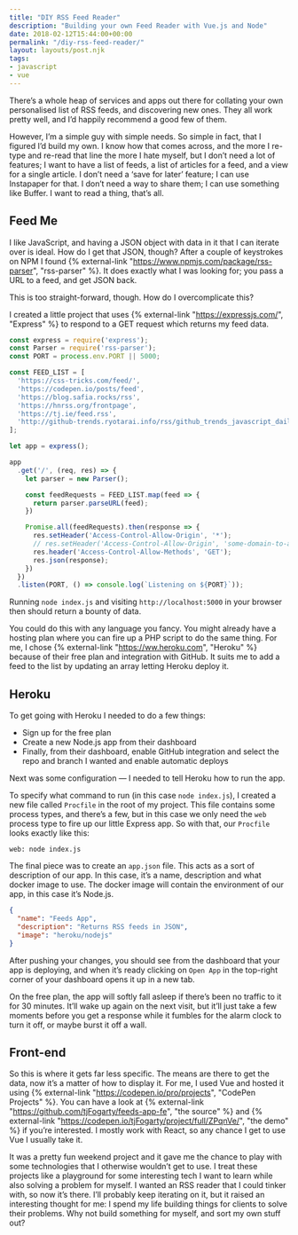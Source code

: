 ```yaml
---
title: "DIY RSS Feed Reader"
description: "Building your own Feed Reader with Vue.js and Node"
date: 2018-02-12T15:44:00+00:00
permalink: "/diy-rss-feed-reader/"
layout: layouts/post.njk
tags:
- javascript
- vue
---
```


There’s a whole heap of services and apps out there for collating your own personalised list of RSS feeds, and discovering new ones. They all work pretty well, and I’d happily recommend a good few of them.

However, I’m a simple guy with simple needs. So simple in fact, that I figured I’d build my own. I know how that comes across, and the more I re-type and re-read that line the more I hate myself, but I don’t need a lot of features; I want to have a list of feeds, a list of articles for a feed, and a view for a single article. I don’t need a ‘save for later’ feature; I can use Instapaper for that. I don’t need a way to share them; I can use something like Buffer. I want to read a thing, that’s all.

## Feed Me

I like JavaScript, and having a JSON object with data in it that I can iterate over is ideal. How do I get that JSON, though? After a couple of keystrokes on NPM I found {% external-link "https://www.npmjs.com/package/rss-parser", "rss-parser" %}. It does exactly what I was looking for; you pass a URL to a feed, and get JSON back.

This is too straight-forward, though. How do I overcomplicate this?

I created a little project that uses {% external-link "https://expressjs.com/", "Express" %} to respond to a GET request which returns my feed data.

``` js
const express = require('express');
const Parser = require('rss-parser');
const PORT = process.env.PORT || 5000;

const FEED_LIST = [
  'https://css-tricks.com/feed/',
  'https://codepen.io/posts/feed',
  'https://blog.safia.rocks/rss',
  'https://hnrss.org/frontpage',
  'https://tj.ie/feed.rss',
  'http://github-trends.ryotarai.info/rss/github_trends_javascript_daily.rss'
];

let app = express();

app
  .get('/', (req, res) => {
    let parser = new Parser();

    const feedRequests = FEED_LIST.map(feed => {
      return parser.parseURL(feed);
    })

    Promise.all(feedRequests).then(response => {
      res.setHeader('Access-Control-Allow-Origin', '*');
      // res.setHeader('Access-Control-Allow-Origin', 'some-domain-to-allow.com');
      res.header('Access-Control-Allow-Methods', 'GET');
      res.json(response);
    })
  })
  .listen(PORT, () => console.log(`Listening on ${PORT}`));
```

Running `node index.js` and visiting `http://localhost:5000` in your browser then should return a bounty of data.

You could do this with any language you fancy. You might already have a hosting plan where you can fire up a PHP script to do the same thing. For me, I chose {% external-link "https://ww.heroku.com", "Heroku" %} because of their free plan and integration with GitHub. It suits me to add a feed to the list by updating an array letting Heroku deploy it.

## Heroku

To get going with Heroku I needed to do a few things:

- Sign up for the free plan
- Create a new Node.js app from their dashboard
- Finally, from their dashboard, enable GitHub integration and select the repo and branch I wanted and enable automatic deploys

Next was some configuration — I needed to tell Heroku how to run the app.

To specify what command to run (in this case `node index.js`), I created a new file called `Procfile` in the root of my project. This file contains some process types, and there’s a few, but in this case we only need the `web` process type to fire up our little Express app. So with that, our `Procfile` looks exactly like this:

```
web: node index.js
```

The final piece was to create an `app.json` file. This acts as a sort of description of our app. In this case, it’s a name, description and what docker image to use. The docker image will contain the environment of our app, in this case it’s Node.js.

``` json
{
  "name": "Feeds App",
  "description": "Returns RSS feeds in JSON",
  "image": "heroku/nodejs"
}
```

After pushing your changes, you should see from the dashboard that your app is deploying, and when it’s ready clicking on `Open App` in the top-right corner of your dashboard opens it up in a new tab.

On the free plan, the app will softly fall asleep if there’s been no traffic to it for 30 minutes. It’ll wake up again on the next visit, but it’ll just take a few moments before you get a response while it fumbles for the alarm clock to turn it off, or maybe burst it off a wall.

## Front-end

So this is where it gets far less specific. The means are there to get the data, now it’s a matter of how to display it. For me, I used Vue and hosted it using {% external-link "https://codepen.io/pro/projects", "CodePen Projects" %}. You can have a look at {% external-link "https://github.com/tjFogarty/feeds-app-fe", "the source" %} and {% external-link "https://codepen.io/tjFogarty/project/full/ZPqnVe/", "the demo" %} if you’re interested. I mostly work with React, so any chance I get to use Vue I usually take it.

It was a pretty fun weekend project and it gave me the chance to play with some technologies that I otherwise wouldn’t get to use. I treat these projects like a playground for some interesting tech I want to learn while also solving a problem for myself. I wanted an RSS reader that I could tinker with, so now it’s there. I’ll probably keep iterating on it, but it raised an interesting thought for me: I spend my life building things for clients to solve their problems. Why not build something for myself, and sort my own stuff out?
